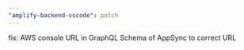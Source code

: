 ```yaml
---
"amplify-backend-vscode": patch
---
```


fix: AWS console URL in GraphQL Schema of AppSync to correct URL
